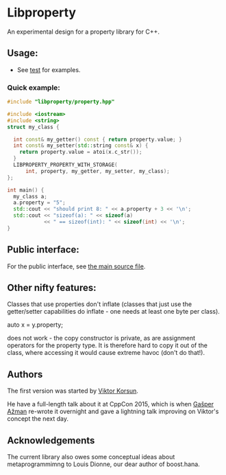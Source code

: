 Libproperty
===========

An experimental design for a property library for C++.

Usage:
------

* See [test](tests/examples.cpp) for examples.

### Quick example: ###

```c++
#include "libproperty/property.hpp"

#include <iostream>
#include <string>
struct my_class {

  int const& my_getter() const { return property.value; }
  int const& my_setter(std::string const& x) {
    return property.value = atoi(x.c_str());
  }
  LIBPROPERTY_PROPERTY_WITH_STORAGE(
      int, property, my_getter, my_setter, my_class);
};

int main() {
  my_class a;
  a.property = "5";
  std::cout << "should print 8: " << a.property + 3 << '\n';
  std::cout << "sizeof(a): " << sizeof(a)
            << " == sizeof(int): " << sizeof(int) << '\n';
}
```

Public interface:
-----------------
For the public interface, see [the main source file](libproperty/property.hpp).


Other nifty features:
---------------------

Classes that use properties don't inflate (classes that just use the
getter/setter capabilities do inflate - one needs at least one byte per class).

   auto x = y.property;

does not work - the copy constructor is private, as are assignment operators for
the property type. It is therefore hard to copy it out of the class, where
accessing it would cause extreme havoc (don't do that!).


Authors
-------

The first version was started by
[Viktor Korsun](https://github.com/bitekas/properties).

He have a full-length talk about it at CppCon 2015, which is when
[Gašper Ažman](https://github.com/atomgalaxy/properties) re-wrote it overnight
and gave a lightning talk improving on Viktor's concept the next day.


Acknowledgements
----------------

The current library also owes some conceptual ideas about metaprogrammimng to
Louis Dionne, our dear author of boost.hana.
